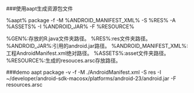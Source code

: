 ###使用aapt生成资源包文件

%aapt% package -f -M %ANDROID_MANIFEST_XML% -S %RES% -A %ASSETS% -I %ANDROID_JAR% -F %RESOURCE%

%GEN%:存放的R.java文件夹路径。
%RES%:res文件夹路径。
%ANDROID_JAR%:引用的android.jar路径。
%ANDROID_MANIFEST_XML%:工程AndroidManifest.xml绝对路径。
%ASSETS%:asset文件夹路径。
%RESOURCE%:生成的resouces.arsc存放路径。


###demo
aapt package  -v -f -M ./AndroidManifest.xml -S res -I ~/developer/android-sdk-macosx/platforms/android-23/android.jar -F resources.arsc
